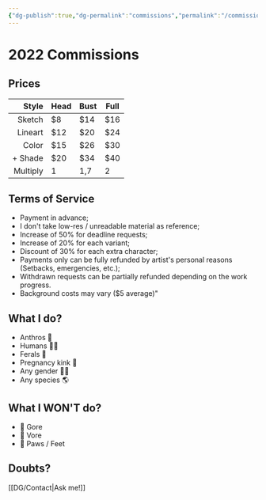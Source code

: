 ```yaml
---
{"dg-publish":true,"dg-permalink":"commissions","permalink":"/commissions/","dgHomeLink":true,"dgPassFrontmatter":false}
---
```



# 2022 Commissions 
## Prices
| Style | Head | Bust | Full |
| ---: | --- | --- | --- |
| Sketch | $8 | $14 | $16 |
| Lineart | $12 | $20 | $24 |
| Color | $15 | $26 | $30 |
| + Shade | $20 | $34 | $40 |
| Multiply | 1 | 1,7 | 2 |

## Terms of Service					
- Payment in advance;
- I don't take low-res / unreadable material as reference;
- Increase of 50% for deadline requests;
- Increase of 20% for each variant;
- Discount of 30% for each extra character;
- Payments only can be fully refunded by artist's personal reasons (Setbacks, emergencies, etc.);
- Withdrawn requests can be partially refunded depending on the work progress.
- Background costs may vary ($5 average)"				

## What I do?
- Anthros 🐺
- Humans 👱‍♂️
- Ferals 🐴
- Pregnancy kink 🤰
- Any gender 🏳‍🌈
- Any species 🌎

## What I WON'T do?	
- 🚫 Gore
- 🚫 Vore
- 🚫 Paws / Feet

## Doubts?
[[DG/Contact|Ask me!]]